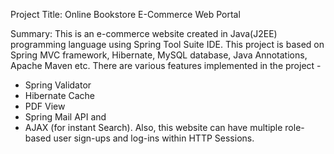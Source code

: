 Project Title:
Online Bookstore E-Commerce Web Portal

Summary:
This is an e-commerce website created in Java(J2EE) programming language using Spring Tool Suite IDE. This project is based on Spring MVC framework,
Hibernate, MySQL database, Java Annotations, Apache Maven etc.
There are various features implemented in the project -
  - Spring Validator
  - Hibernate Cache
  - PDF View
  - Spring Mail API and
  - AJAX (for instant Search).
Also, this website can have multiple role-based user sign-ups and log-ins within HTTP Sessions.
